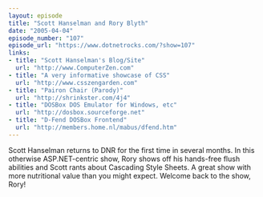 ```yaml
---
layout: episode
title: "Scott Hanselman and Rory Blyth"
date: "2005-04-04"
episode_number: "107"
episode_url: "https://www.dotnetrocks.com/?show=107"
links:
- title: "Scott Hanselman's Blog/Site"
  url: "http://www.ComputerZen.com"
- title: "A very informative showcase of CSS"
  url: "http://www.csszengarden.com"
- title: "Pairon Chair (Parody)"
  url: "http://shrinkster.com/4j4"
- title: "DOSBox DOS Emulator for Windows, etc"
  url: "http://dosbox.sourceforge.net"
- title: "D-Fend DOSBox Frontend"
  url: "http://members.home.nl/mabus/dfend.htm"
---
```


Scott Hanselman returns to DNR for the first time in several months.  In this otherwise ASP.NET-centric show, Rory shows off his hands-free flush abilities and Scott rants about Cascading Style Sheets.  A great show with more nutritional value than you might expect.  Welcome back to the show, Rory!
